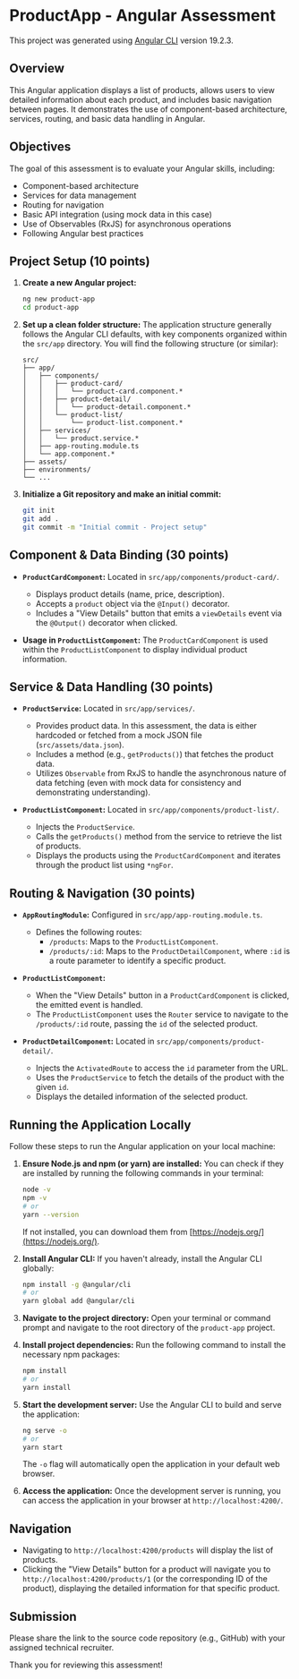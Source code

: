 # ProductApp - Angular Assessment

This project was generated using [Angular CLI](https://github.com/angular/angular-cli) version 19.2.3.

## Overview

This Angular application displays a list of products, allows users to view detailed information about each product, and includes basic navigation between pages. It demonstrates the use of component-based architecture, services, routing, and basic data handling in Angular.

## Objectives

The goal of this assessment is to evaluate your Angular skills, including:

* Component-based architecture
* Services for data management
* Routing for navigation
* Basic API integration (using mock data in this case)
* Use of Observables (RxJS) for asynchronous operations
* Following Angular best practices

## Project Setup (10 points)

1.  **Create a new Angular project:**
    ```bash
    ng new product-app
    cd product-app
    ```

2.  **Set up a clean folder structure:**
    The application structure generally follows the Angular CLI defaults, with key components organized within the `src/app` directory. You will find the following structure (or similar):
    ```
    src/
    ├── app/
    │   ├── components/
    │   │   ├── product-card/
    │   │   │   └── product-card.component.*
    │   │   ├── product-detail/
    │   │   │   └── product-detail.component.*
    │   │   └── product-list/
    │   │       └── product-list.component.*
    │   ├── services/
    │   │   └── product.service.*
    │   ├── app-routing.module.ts
    │   └── app.component.*
    ├── assets/
    ├── environments/
    └── ...
    ```

3.  **Initialize a Git repository and make an initial commit:**
    ```bash
    git init
    git add .
    git commit -m "Initial commit - Project setup"
    ```

## Component & Data Binding (30 points)

* **`ProductCardComponent`:** Located in `src/app/components/product-card/`.
    * Displays product details (name, price, description).
    * Accepts a `product` object via the `@Input()` decorator.
    * Includes a "View Details" button that emits a `viewDetails` event via the `@Output()` decorator when clicked.

* **Usage in `ProductListComponent`:** The `ProductCardComponent` is used within the `ProductListComponent` to display individual product information.

## Service & Data Handling (30 points)

* **`ProductService`:** Located in `src/app/services/`.
    * Provides product data. In this assessment, the data is either hardcoded or fetched from a mock JSON file (`src/assets/data.json`).
    * Includes a method (e.g., `getProducts()`) that fetches the product data.
    * Utilizes `Observable` from RxJS to handle the asynchronous nature of data fetching (even with mock data for consistency and demonstrating understanding).

* **`ProductListComponent`:** Located in `src/app/components/product-list/`.
    * Injects the `ProductService`.
    * Calls the `getProducts()` method from the service to retrieve the list of products.
    * Displays the products using the `ProductCardComponent` and iterates through the product list using `*ngFor`.

## Routing & Navigation (30 points)

* **`AppRoutingModule`:** Configured in `src/app/app-routing.module.ts`.
    * Defines the following routes:
        * `/products`: Maps to the `ProductListComponent`.
        * `/products/:id`: Maps to the `ProductDetailComponent`, where `:id` is a route parameter to identify a specific product.

* **`ProductListComponent`:**
    * When the "View Details" button in a `ProductCardComponent` is clicked, the emitted event is handled.
    * The `ProductListComponent` uses the `Router` service to navigate to the `/products/:id` route, passing the `id` of the selected product.

* **`ProductDetailComponent`:** Located in `src/app/components/product-detail/`.
    * Injects the `ActivatedRoute` to access the `id` parameter from the URL.
    * Uses the `ProductService` to fetch the details of the product with the given `id`.
    * Displays the detailed information of the selected product.

## Running the Application Locally

Follow these steps to run the Angular application on your local machine:

1.  **Ensure Node.js and npm (or yarn) are installed:**
    You can check if they are installed by running the following commands in your terminal:
    ```bash
    node -v
    npm -v
    # or
    yarn --version
    ```
    If not installed, you can download them from [https://nodejs.org/](https://nodejs.org/).

2.  **Install Angular CLI:**
    If you haven't already, install the Angular CLI globally:
    ```bash
    npm install -g @angular/cli
    # or
    yarn global add @angular/cli
    ```

3.  **Navigate to the project directory:**
    Open your terminal or command prompt and navigate to the root directory of the `product-app` project.

4.  **Install project dependencies:**
    Run the following command to install the necessary npm packages:
    ```bash
    npm install
    # or
    yarn install
    ```

5.  **Start the development server:**
    Use the Angular CLI to build and serve the application:
    ```bash
    ng serve -o
    # or
    yarn start
    ```
    The `-o` flag will automatically open the application in your default web browser.

6.  **Access the application:**
    Once the development server is running, you can access the application in your browser at `http://localhost:4200/`.

## Navigation

* Navigating to `http://localhost:4200/products` will display the list of products.
* Clicking the "View Details" button for a product will navigate you to `http://localhost:4200/products/1` (or the corresponding ID of the product), displaying the detailed information for that specific product.

## Submission

Please share the link to the source code repository (e.g., GitHub) with your assigned technical recruiter.

Thank you for reviewing this assessment!
